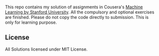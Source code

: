 This repo contains my solution of assignments in Cousera's [Machine Learning by Stanford University](https://www.coursera.org/learn/machine-learning/). All the compulsory and optional exercises are finished. Please do not copy the code directly to submission. This is only for learning purpose.

## License

All Solutions licensed under MIT License.